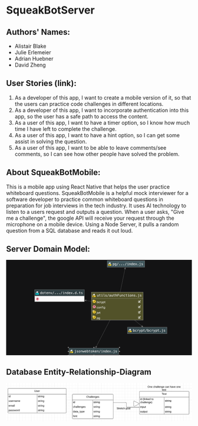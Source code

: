 # SqueakBotServer

## Authors' Names:
- Alistair Blake 
- Julie Erlemeier
- Adrian Huebner
- David Zheng 

## User Stories (link):
1.	As a developer of this app, I want to create a mobile version of it, so that the users can practice code challenges in different locations.
2.	As a developer of this app, I want to incorporate authentication into this app, so the user has a safe path to access the content.
3.	As a user of this app, I want to have a timer option, so I know how much time I have left to complete the challenge.
4.	As a user of this app, I want to have a hint option, so I can get some assist in solving the question.
5.	As a user of this app, I want to be able to leave comments/see comments, so I can see how other people have solved the problem. 

## About SqueakBotMobile:
This is a mobile app using React Native that helps the user practice whiteboard questions. 
SqueakBotMobile is a helpful mock interviewer for a software developer to practice common whiteboard questions in 
preparation for job interviews in the tech industry. It uses AI technology to listen to a users request and outputs a 
question. When a user asks, "Give me a challenge", the google API will receive your request through the microphone on a 
mobile device. Using a Node Server, it pulls a random question from a SQL database and reads it out loud.

## Server Domain Model:
![](./assets/serverdomanin.png)

## Database Entity-Relationship-Diagram
![](./assets/DBForSqueakBot.png)
